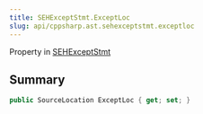 ```yaml
---
title: SEHExceptStmt.ExceptLoc
slug: api/cppsharp.ast.sehexceptstmt.exceptloc
---
```

Property in [SEHExceptStmt](/api/cppsharp/ast/sehexceptstmt)

## Summary



```csharp
public SourceLocation ExceptLoc { get; set; }
```

